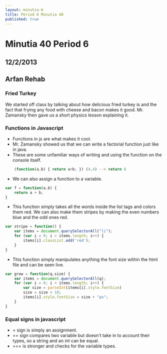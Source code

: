 ```yaml
---
layout: minutia-6
title: Period 6 Minutia 40
published: true
---
```


# Minutia 40 Period 6
## 12/2/2013
## Arfan Rehab

### Fried Turkey
We started off class by talking about how delicious fried turkey is and the fact that frying any food with cheese and 
bacon makes it good. Mr. Zamansky then gave us a short physics lesson explaining it.

### Functions in Javascript
* Functions in js are what makes it cool.
* Mr. Zamansky showed us that we can write a factorial function just like in java.
* These are some unfamiliar ways of writing and using the function on the console itself.

```javascript
	(function(a,b) { return a+b; }) (4,4) --> return 8
```
* We can also assign a function to a variable.

```javascript
var f = function(a,b) {
	return a + b;
}
```
* This function simply takes all the words inside the list tags and colors them red. We can also make them stripes by making the even numbers blue and the odd ones red.

```javascript
var stripe = function() {
	var items = document.querySelectorAll("li");
	for (var i = 0; i < items.length; i++) {
		items[i].classList.add('red');
	}
}
```
* This function simply manipulates anything the font size within the html file and can be seen live.

```javascript
var grow = function(q,size) {
	var items = document.querySelectorAll(q);
	for (var i = 0; i < items.length; i++) {
		var size = parseInt(items[i].style.fontSize)
		size = size + 10;
		items[i].style.fontSize = size + "px";
	}
}
```

### Equal signs in javascript
* = sign is simply an assignment. 
* == sign compares two variable but doesn't take in to account their types, so a string and an int can be equal.
* === is stronger and checks for the variable types.

